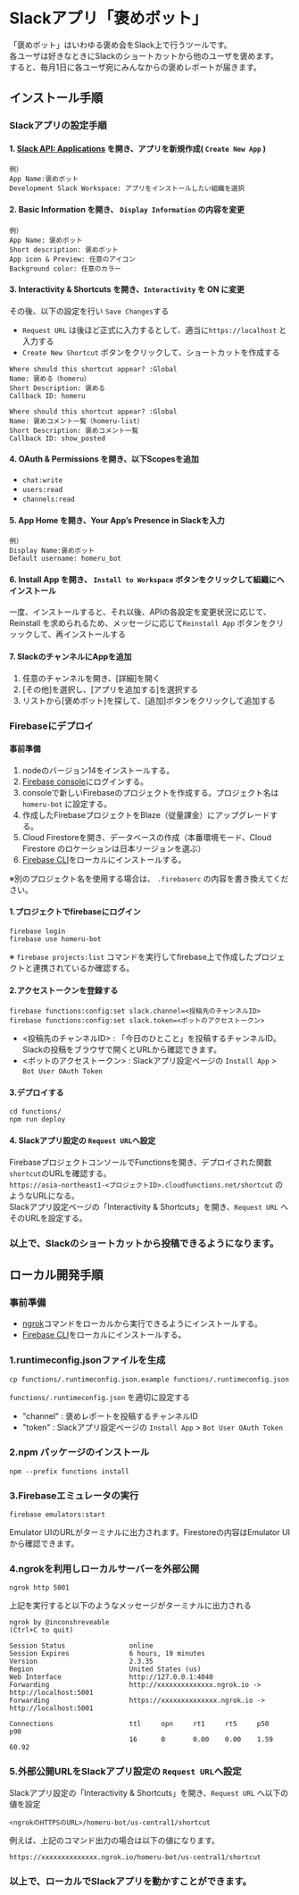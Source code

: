 # Slackアプリ「褒めボット」

「褒めボット」はいわゆる褒め会をSlack上で行うツールです。  
各ユーザは好きなときにSlackのショートカットから他のユーザを褒めます。  
すると、毎月1日に各ユーザ宛にみんなからの褒めレポートが届きます。  

## インストール手順

### Slackアプリの設定手順

#### 1. [Slack API: Applications](https://api.slack.com/apps) を開き、アプリを新規作成( `Create New App` )
```
例）
App Name:褒めボット
Development Slack Workspace: アプリをインストールしたい組織を選択
```

#### 2. Basic Information を開き、 `Display Information` の内容を変更
```
例）
App Name: 褒めボット
Short description: 褒めボット
App icon & Preview: 任意のアイコン
Background color: 任意のカラー
```

#### 3. Interactivity & Shortcuts を開き、`Interactivity` を ON に変更
その後、以下の設定を行い `Save Changes`する
   - `Request URL` は後ほど正式に入力するとして、適当に`https://localhost` と入力する
   - `Create New Shortcut` ボタンをクリックして、ショートカットを作成する

```
Where should this shortcut appear? :Global
Name: 褒める（homeru）
Short Description: 褒める
Callback ID: homeru
```

```
Where should this shortcut appear? :Global
Name: 褒めコメント一覧（homeru-list）
Short Description: 褒めコメント一覧
Callback ID: show_posted
```

#### 4. OAuth & Permissions を開き、以下Scopesを追加
 - `chat:write`
 - `users:read`
 - `channels:read`

 
#### 5. App Home を開き、Your App’s Presence in Slackを入力
```
例）
Display Name:褒めボット
Default username: homeru_bot
```

#### 6. Install App を開き、 `Install to Workspace` ボタンをクリックして組織にへインストール

一度、インストールすると、それ以後、APIの各設定を変更状況に応じて、Reinstall を求められるため、メッセージに応じて`Reinstall App` ボタンをクリッックして、再インストールする


#### 7. SlackのチャンネルにAppを追加
 1. 任意のチャンネルを開き、[詳細]を開く
 2. [その他]を選択し、[アプリを追加する]を選択する
 3. リストから[褒めボット]を探して、[追加]ボタンをクリックして追加する

### Firebaseにデプロイ

#### 事前準備

 1. nodeのバージョン14をインストールする。
 2. [Firebase console](https://console.firebase.google.com/?hl=ja)にログインする。
 3. consoleで新しいFirebaseのプロジェクトを作成する。プロジェクト名は `homeru-bot` に設定する。
 4. 作成したFirebaseプロジェクトをBlaze（従量課金）にアップグレードする。
 5. Cloud Firestoreを開き、データベースの作成（本番環境モード、Cloud Firestore のロケーションは日本リージョンを選ぶ）
 6. [Firebase CLI](https://firebase.google.com/docs/functions/get-started?authuser=0)をローカルにインストールする。

※別のプロジェクト名を使用する場合は、 `.firebaserc` の内容を書き換えてください。

#### 1.プロジェクトでfirebaseにログイン
```
firebase login
firebase use homeru-bot
```

 ※ `firebase projects:list` コマンドを実行してfirebase上で作成したプロジェクトと連携されているか確認する。

#### 2.アクセストークンを登録する

```
firebase functions:config:set slack.channel=<投稿先のチャンネルID>
firebase functions:config:set slack.token=<ボットのアクセストークン>
```

 - <投稿先のチャンネルID> : 「今日のひとこと」を投稿するチャンネルID。Slackの投稿をブラウザで開くとURLから確認できます。
 - <ボットのアクセストークン> : Slackアプリ設定ページの `Install App` > `Bot User OAuth Token`

#### 3.デプロイする
```
cd functions/
npm run deploy
```

#### 4. Slackアプリ設定の `Request URL`へ設定

FirebaseプロジェクトコンソールでFunctionsを開き、デプロイされた関数`shortcut`のURLを確認する。  
`https://asia-northeast1-<プロジェクトID>.cloudfunctions.net/shortcut` のようなURLになる。  
Slackアプリ設定ページの「Interactivity & Shortcuts」を開き、`Request URL` へそのURLを設定する。

### 以上で、Slackのショートカットから投稿できるようになります。

## ローカル開発手順

### 事前準備
 - [ngrok](https://ngrok.com/)コマンドをローカルから実行できるようにインストールする。
 - [Firebase CLI](https://firebase.google.com/docs/functions/get-started?authuser=0)をローカルにインストールする。

### 1.runtimeconfig.jsonファイルを生成

```
cp functions/.runtimeconfig.json.example functions/.runtimeconfig.json
```

`functions/.runtimeconfig.json` を適切に設定する
 - "channel" : 褒めレポートを投稿するチャンネルID
 - "token" : Slackアプリ設定ページの `Install App` > `Bot User OAuth Token`

### 2.npm パッケージのインストール
```
npm --prefix functions install
```

### 3.Firebaseエミュレータの実行

```
firebase emulators:start
```

Emulator UIのURLがターミナルに出力されます。Firestoreの内容はEmulator UIから確認できます。

### 4.ngrokを利用しローカルサーバーを外部公開
```
ngrok http 5001
```
上記を実行すると以下のようなメッセージがターミナルに出力される
```
ngrok by @inconshreveable                                                           (Ctrl+C to quit)
                                                                                                    
Session Status                online                                                                
Session Expires               6 hours, 19 minutes                                                   
Version                       2.3.35                                                                
Region                        United States (us)                                                    
Web Interface                 http://127.0.0.1:4040                                                 
Forwarding                    http://xxxxxxxxxxxxxx.ngrok.io -> http://localhost:5001                 
Forwarding                    https://xxxxxxxxxxxxxx.ngrok.io -> http://localhost:5001                
                                                                                                    
Connections                   ttl     opn     rt1     rt5     p50     p90                           
                              16      0       0.00    0.00    1.59    60.92                         
```

### 5.外部公開URLをSlackアプリ設定の `Request URL`へ設定

Slackアプリ設定の「Interactivity & Shortcuts」を開き、`Request URL` へ以下の値を設定

```
<ngrokのHTTPSのURL>/homeru-bot/us-central1/shortcut
```

例えば、上記のコマンド出力の場合は以下の値になります。
```
https://xxxxxxxxxxxxxx.ngrok.io/homeru-bot/us-central1/shortcut
```
    
### 以上で、ローカルでSlackアプリを動かすことができます。
